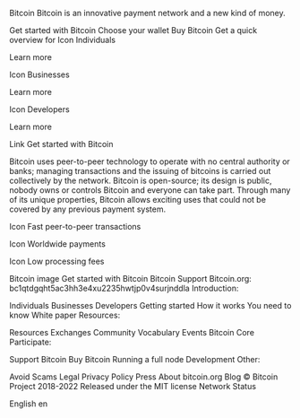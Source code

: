 Bitcoin
Bitcoin is an innovative payment network and a new kind of money.

Get started with Bitcoin Choose your wallet Buy Bitcoin
Get a quick overview for
Icon
Individuals

Learn more

Icon
Businesses

Learn more

Icon
Developers

Learn more

Link
Get started with Bitcoin

Bitcoin uses peer-to-peer technology to operate with no central authority or banks; managing transactions and the issuing of bitcoins is carried out collectively by the network. Bitcoin is open-source; its design is public, nobody owns or controls Bitcoin and everyone can take part. Through many of its unique properties, Bitcoin allows exciting uses that could not be covered by any previous payment system.

Icon
Fast peer-to-peer transactions

Icon
Worldwide payments

Icon
Low processing fees

Bitcoin image
Get started with Bitcoin
Bitcoin
Support Bitcoin.org:
bc1qtdgqht5ac3hh3e4xu2235hwtjp0v4surjnddla
Introduction:

Individuals
Businesses
Developers
Getting started
How it works
You need to know
White paper
Resources:

Resources
Exchanges
Community
Vocabulary
Events
Bitcoin Core
Participate:

Support Bitcoin
Buy Bitcoin
Running a full node
Development
Other:

Avoid Scams
Legal
Privacy Policy
Press
About bitcoin.org
Blog
© Bitcoin Project 2018-2022 Released under the MIT license
Network Status

English
en
